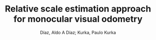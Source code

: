 ---
paperId: 59
author: Díaz, Aldo A Díaz; Kurka, Paulo Kurka
publicationauthor: Díaz, A. A. et al.
title: Relative scale estimation approach for monocular visual odometry
pdf: 59_CameraReady_59.pdf
poster: 59_poster_59.png
pitch: https://youtu.be/I8Vk_jyA3Jw
type: Poster
topic: Pose Estimation
category: Extended Abstract
link: https://doi.org/10.52591/lxai2021062516
conference: cvpr
year: 2021
tags: cvpr-2021-ea
location: Virtual
---
